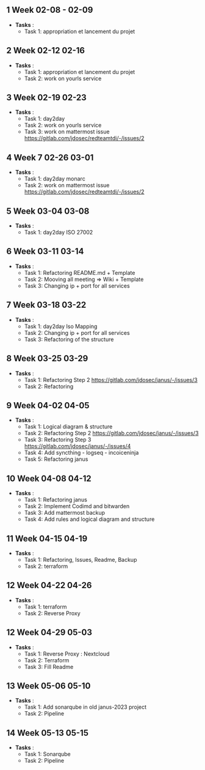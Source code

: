 ## 1 Week 02-08 - 02-09

- **Tasks** :
  - Task 1: appropriation et lancement du projet

## 2 Week 02-12 02-16

- **Tasks** :
  - Task 1: appropriation et lancement du projet
  - Task 2: work on yourls service

## 3 Week 02-19 02-23

- **Tasks** :
  - Task 1: day2day
  - Task 2: work on yourls service
  - Task 3: work on mattermost issue https://gitlab.com/jdosec/redteamtdi/-/issues/2

## 4 Week 7 02-26 03-01

- **Tasks** :
  - Task 1: day2day monarc
  - Task 2: work on mattermost issue https://gitlab.com/jdosec/redteamtdi/-/issues/2

## 5 Week 03-04 03-08

- **Tasks** :
  - Task 1: day2day ISO 27002

## 6 Week 03-11 03-14

- **Tasks** :
  - Task 1: Refactoring README.md + Template
  - Task 2: Mooving all meeting => Wiki + Template
  - Task 3: Changing ip + port for all services

## 7 Week 03-18 03-22

- **Tasks** :
  - Task 1: day2day Iso Mapping
  - Task 2: Changing ip + port for all services
  - Task 3: Refactoring of the structure

## 8 Week 03-25 03-29

- **Tasks** :
  - Task 1: Refactoring Step 2 https://gitlab.com/jdosec/janus/-/issues/3
  - Task 2: Refactoring 

## 9 Week 04-02 04-05

- **Tasks** :
  - Task 1: Logical diagram & structure
  - Task 2: Refactoring Step 2 https://gitlab.com/jdosec/janus/-/issues/3
  - Task 3: Refactoring Step 3 https://gitlab.com/jdosec/janus/-/issues/4
  - Task 4: Add syncthing - logseq - incoiceninja
  - Task 5: Refactoring janus

## 10 Week 04-08 04-12

- **Tasks** :
  - Task 1: Refactoring janus
  - Task 2: Implement Codimd and bitwarden
  - Task 3: Add mattermost backup
  - Task 4: Add rules and logical diagram and structure

## 11 Week 04-15 04-19

- **Tasks** :
  - Task 1: Refactoring, Issues, Readme, Backup
  - Task 2: terraform

## 12 Week 04-22 04-26

- **Tasks** :
  - Task 1: terraform
  - Task 2: Reverse Proxy

## 12 Week 04-29 05-03

- **Tasks** :
  - Task 1: Reverse Proxy : Nextcloud
  - Task 2: Terraform
  - Task 3: Fill Readme

## 13 Week 05-06 05-10

- **Tasks** :
  - Task 1: Add sonarqube in old janus-2023 project
  - Task 2: Pipeline

## 14 Week 05-13 05-15

- **Tasks** :
  - Task 1: Sonarqube
  - Task 2: Pipeline
